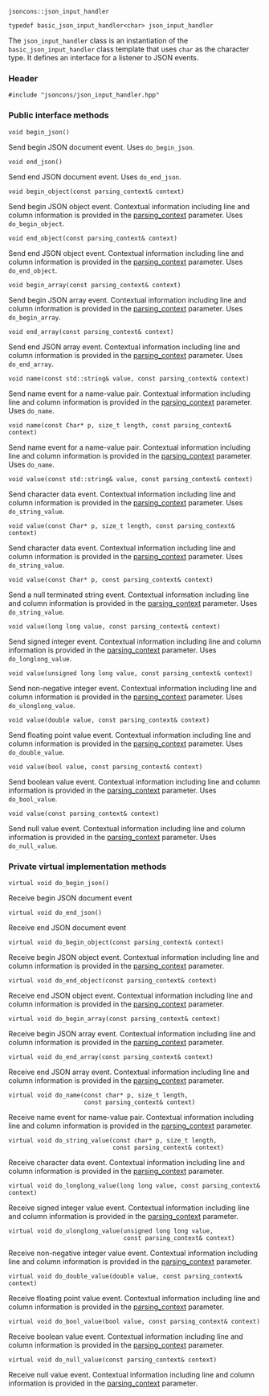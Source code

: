     jsoncons::json_input_handler

    typedef basic_json_input_handler<char> json_input_handler

The `json_input_handler` class is an instantiation of the `basic_json_input_handler` class template that uses `char` as the character type. It defines an interface for a listener to JSON events.

### Header

    #include "jsoncons/json_input_handler.hpp"

### Public interface methods

    void begin_json()
Send begin JSON document event. Uses `do_begin_json`.

    void end_json()
Send end JSON document event. Uses `do_end_json`.

    void begin_object(const parsing_context& context)
Send begin JSON object event. Contextual information including
line and column information is provided in the [parsing_context](parsing_context) parameter. Uses `do_begin_object`.

    void end_object(const parsing_context& context)
Send end JSON object event. Contextual information including
line and column information is provided in the [parsing_context](parsing_context) parameter. Uses `do_end_object`.

    void begin_array(const parsing_context& context)
Send begin JSON array event. Contextual information including
line and column information is provided in the [parsing_context](parsing_context) parameter. Uses `do_begin_array`.

    void end_array(const parsing_context& context)
Send end JSON array event. Contextual information including
line and column information is provided in the [parsing_context](parsing_context) parameter. Uses `do_end_array`.

    void name(const std::string& value, const parsing_context& context)
Send name event for a name-value pair. Contextual information including
line and column information is provided in the [parsing_context](parsing_context) parameter.  Uses `do_name`.

    void name(const Char* p, size_t length, const parsing_context& context)
Send name event for a name-value pair. Contextual information including
line and column information is provided in the [parsing_context](parsing_context) parameter.  Uses `do_name`.

    void value(const std::string& value, const parsing_context& context)
Send character data event. Contextual information including
line and column information is provided in the [parsing_context](parsing_context) parameter. Uses `do_string_value`.

    void value(const Char* p, size_t length, const parsing_context& context)
Send character data event. Contextual information including
line and column information is provided in the [parsing_context](parsing_context) parameter. Uses `do_string_value`.

    void value(const Char* p, const parsing_context& context)
Send a null terminated string event. Contextual information including
line and column information is provided in the [parsing_context](parsing_context) parameter. Uses `do_string_value`.

    void value(long long value, const parsing_context& context)
Send signed integer event. Contextual information including
line and column information is provided in the [parsing_context](parsing_context) parameter. Uses `do_longlong_value`.

    void value(unsigned long long value, const parsing_context& context)
Send non-negative integer event. Contextual information including
line and column information is provided in the [parsing_context](parsing_context) parameter. Uses `do_ulonglong_value`.

    void value(double value, const parsing_context& context)
Send floating point value event. Contextual information including
line and column information is provided in the [parsing_context](parsing_context) parameter. Uses `do_double_value`.

    void value(bool value, const parsing_context& context)
Send boolean value event. Contextual information including
line and column information is provided in the [parsing_context](parsing_context) parameter. Uses `do_bool_value`.

    void value(const parsing_context& context)
Send null value event. Contextual information including
line and column information is provided in the [parsing_context](parsing_context) parameter. Uses `do_null_value`.

### Private virtual implementation methods

    virtual void do_begin_json()
Receive begin JSON document event

    virtual void do_end_json()
Receive end JSON document event

    virtual void do_begin_object(const parsing_context& context)
Receive begin JSON object event. Contextual information including
line and column information is provided in the [parsing_context](parsing_context) parameter. 

    virtual void do_end_object(const parsing_context& context)
Receive end JSON object event. Contextual information including
line and column information is provided in the [parsing_context](parsing_context) parameter. 

    virtual void do_begin_array(const parsing_context& context)
Receive begin JSON array event. Contextual information including
line and column information is provided in the [parsing_context](parsing_context) parameter. 

    virtual void do_end_array(const parsing_context& context)
Receive end JSON array event. Contextual information including
line and column information is provided in the [parsing_context](parsing_context) parameter. 

    virtual void do_name(const char* p, size_t length, 
                         const parsing_context& context)
Receive name event for name-value pair. Contextual information including
line and column information is provided in the [parsing_context](parsing_context) parameter.  

    virtual void do_string_value(const char* p, size_t length, 
                                 const parsing_context& context)
Receive character data event. Contextual information including
line and column information is provided in the [parsing_context](parsing_context) parameter. 

    virtual void do_longlong_value(long long value, const parsing_context& context)
Receive signed integer value event. Contextual information including
line and column information is provided in the [parsing_context](parsing_context) parameter. 

    virtual void do_ulonglong_value(unsigned long long value, 
                                    const parsing_context& context)
Receive non-negative integer value event. Contextual information including
line and column information is provided in the [parsing_context](parsing_context) parameter. 

    virtual void do_double_value(double value, const parsing_context& context)
Receive floating point value event. Contextual information including
line and column information is provided in the [parsing_context](parsing_context) parameter. 

    virtual void do_bool_value(bool value, const parsing_context& context)
Receive boolean value event. Contextual information including
line and column information is provided in the [parsing_context](parsing_context) parameter. 

    virtual void do_null_value(const parsing_context& context)
Receive null value event. Contextual information including
line and column information is provided in the [parsing_context](parsing_context) parameter. 

